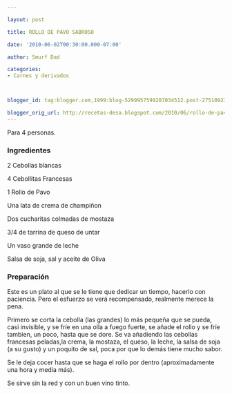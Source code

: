 ```yaml
---

layout: post

title: ROLLO DE PAVO SABROSO

date: '2010-06-02T00:30:00.000-07:00'

author: Smurf Dad

categories:
- Carnes y derivados



blogger_id: tag:blogger.com,1999:blog-5299957599287034512.post-2751092313787260441

blogger_orig_url: http://recetas-desa.blogspot.com/2010/06/rollo-de-pavo-sabroso.html
---
```


Para 4 personas.

<h3>Ingredientes</h3>

2 Cebollas blancas

4 Cebollitas Francesas

1 Rollo de Pavo

Una lata de crema de champiñon

Dos cucharitas colmadas de mostaza

3/4 de tarrina de queso de untar

Un vaso grande de leche

Salsa de soja, sal y aceite de Oliva

<h3>Preparación</h3>

Este es un plato al que se le tiene que dedicar un tiempo, hacerlo con paciencia. Pero el esfuerzo se verá recompensado, realmente merece la pena.

Primero se corta la cebolla (las grandes) lo más pequeña que se pueda, casi invisible, y se fríe en una olla a fuego fuerte, se añade el rollo y se fríe tambien, un poco, hasta que se dore. Se va añadiendo las cebollas francesas peladas,la crema, la mostaza, el queso, la leche, la salsa de soja (a su gusto) y un poquito de sal, poca por que lo demás tiene mucho sabor.

Se le deja cocer hasta que se haga el rollo por dentro (aproximadamente una hora y media más).

Se sirve sin la red y con un buen vino tinto.

